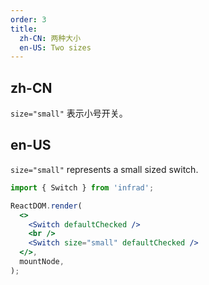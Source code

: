 ```yaml
---
order: 3
title:
  zh-CN: 两种大小
  en-US: Two sizes
---
```


## zh-CN

`size="small"` 表示小号开关。

## en-US

`size="small"` represents a small sized switch.

```jsx
import { Switch } from 'infrad';

ReactDOM.render(
  <>
    <Switch defaultChecked />
    <br />
    <Switch size="small" defaultChecked />
  </>,
  mountNode,
);
```
